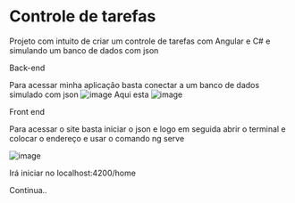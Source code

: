 # Controle de tarefas

Projeto com intuito de criar um controle de tarefas com Angular e C# e simulando um banco de dados com json

Back-end 


Para acessar minha aplicação basta conectar a um banco de dados simulado com json
![image](https://user-images.githubusercontent.com/77518236/166691866-bd8624e7-e60f-434f-90a9-6cb3891822bd.png)
Aqui esta 
![image](https://user-images.githubusercontent.com/77518236/166692050-3b4f09c3-b5ae-4b42-93f8-155026d0a5dd.png)

Front end 


Para acessar o site basta iniciar o json e logo em seguida abrir o terminal e colocar o endereço e usar o comando ng serve

![image](https://user-images.githubusercontent.com/77518236/166708059-386530cb-79fc-45b8-a351-0fcc557f40bf.png)


Irá iniciar no localhost:4200/home

Continua..
